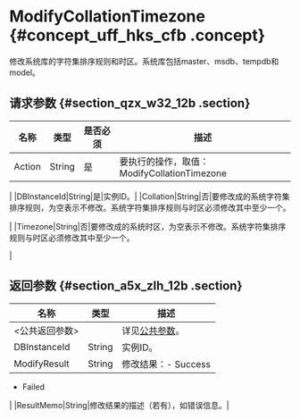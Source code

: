 # ModifyCollationTimezone {#concept_uff_hks_cfb .concept}

修改系统库的字符集排序规则和时区。系统库包括master、msdb、tempdb和model。

## 请求参数 {#section_qzx_w32_12b .section}

|名称|类型|是否必须|描述|
|--|--|----|--|
|Action|String|是| 要执行的操作，取值：ModifyCollationTimezone

 |
|DBInstanceId|String|是|实例ID。|
|Collation|String|否|要修改成的系统字符集排序规则，为空表示不修改。系统字符集排序规则与时区必须修改其中至少一个。

|
|Timezone|String|否|要修改成的系统时区，为空表示不修改。系统字符集排序规则与时区必须修改其中至少一个。

|

## 返回参数 {#section_a5x_zlh_12b .section}

|名称|类型|描述|
|--|--|--|
|<公共返回参数\>| |详见[公共参数](cn.zh-CN/API参考/使用API/公共参数.md#)。|
|DBInstanceId|String|实例ID。|
|ModifyResult|String|修改结果：-   Success
-   Failed

|
|ResultMemo|String|修改结果的描述（若有），如错误信息。|

